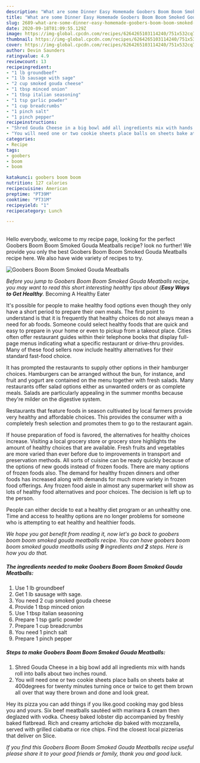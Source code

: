 ```yaml
---
description: "What are some Dinner Easy Homemade Goobers Boom Boom Smoked Gouda Meatballs"
title: "What are some Dinner Easy Homemade Goobers Boom Boom Smoked Gouda Meatballs"
slug: 2689-what-are-some-dinner-easy-homemade-goobers-boom-boom-smoked-gouda-meatballs
date: 2020-09-18T01:09:55.129Z
image: https://img-global.cpcdn.com/recipes/6264265103114240/751x532cq70/goobers-boom-boom-smoked-gouda-meatballs-recipe-main-photo.jpg
thumbnail: https://img-global.cpcdn.com/recipes/6264265103114240/751x532cq70/goobers-boom-boom-smoked-gouda-meatballs-recipe-main-photo.jpg
cover: https://img-global.cpcdn.com/recipes/6264265103114240/751x532cq70/goobers-boom-boom-smoked-gouda-meatballs-recipe-main-photo.jpg
author: Devin Saunders
ratingvalue: 4.9
reviewcount: 13
recipeingredient:
- "1 lb groundbeef"
- "1 lb sausage with sage"
- "2 cup smoked gouda cheese"
- "1 tbsp minced onion"
- "1 tbsp italian seasoning"
- "1 tsp garlic powder"
- "1 cup breadcrumbs"
- "1 pinch salt"
- "1 pinch pepper"
recipeinstructions:
- "Shred Gouda Cheese in a big bowl add all ingredients mix with hands roll into balls about two inches round."
- "You will need one or two cookie sheets place balls on sheets bake at 400degrees for twenty minutes turning once or twice to get them brown all over that way there brown and done and look great."
categories:
- Recipe
tags:
- goobers
- boom
- boom

katakunci: goobers boom boom 
nutrition: 127 calories
recipecuisine: American
preptime: "PT39M"
cooktime: "PT31M"
recipeyield: "1"
recipecategory: Lunch

---
```

<br>
Hello everybody, welcome to my recipe page, looking for the perfect Goobers Boom Boom Smoked Gouda Meatballs recipe? look no further! We provide you only the best Goobers Boom Boom Smoked Gouda Meatballs recipe here. We also have wide variety of recipes to try.
<br>


![Goobers Boom Boom Smoked Gouda Meatballs](https://img-global.cpcdn.com/recipes/6264265103114240/751x532cq70/goobers-boom-boom-smoked-gouda-meatballs-recipe-main-photo.jpg)

<i>Before you jump to Goobers Boom Boom Smoked Gouda Meatballs recipe, you may want to read this short interesting healthy tips about {<strong>Easy Ways to Get Healthy</strong>.</i>
Becoming A Healthy Eater

It's possible for people to make healthy food options even though they only have a short period to prepare their own meals. The first point to understand is that it is frequently that healthy choices do not always mean a need for ab foods. Someone could select healthy foods that are quick and easy to prepare in your home or even to pickup from a takeout place. Cities often offer restaurant guides within their telephone books that display full-page menus indicating what a specific restaurant or drive-thru provides. Many of these food sellers now include healthy alternatives for their standard fast-food choice.

 It has prompted the restaurants to supply other options in their hamburger choices. Hamburgers can be arranged without the bun, for instance, and fruit and yogurt are contained on the menu together with fresh salads. Many restaurants offer salad options either as unwanted orders or as complete meals.  Salads are particularly appealing in the summer months because they're milder on the digestive system.

Restaurants that feature foods in season cultivated by local farmers provide very healthy and affordable choices.  This provides the consumer with a completely fresh selection and promotes them to go to the restaurant again.

If house preparation of food is favored, the alternatives for healthy choices increase. Visiting a local grocery store or grocery store highlights the amount of healthy choices that are available. Fresh fruits and vegetables are more varied than ever before due to improvements in transport and preservation methods.  All sorts of cuisine can be ready quickly because of the options of new goods instead of frozen foods. There are many options of frozen foods also. The demand for healthy frozen dinners and other foods has increased along with demands for much more variety in frozen food offerings. Any frozen food aisle in almost any supermarket will show as lots of healthy food alternatives and poor choices. The decision is left up to the person.

People can either decide to eat a healthy diet program or an unhealthy one. Time and access to healthy options are no longer problems for someone who is attempting to eat healthy and healthier foods.


<i>We hope you got benefit from reading it, now let's go back to goobers boom boom smoked gouda meatballs recipe. You can have goobers boom boom smoked gouda meatballs using <strong>9</strong> ingredients and <strong>2</strong> steps. Here is how you do that.
</i>

##### The ingredients needed to make Goobers Boom Boom Smoked Gouda Meatballs:

1. Use 1 lb groundbeef
1. Get 1 lb sausage with sage.
1. You need 2 cup smoked gouda cheese
1. Provide 1 tbsp minced onion
1. Use 1 tbsp italian seasoning
1. Prepare 1 tsp garlic powder
1. Prepare 1 cup breadcrumbs
1. You need 1 pinch salt
1. Prepare 1 pinch pepper


##### Steps to make Goobers Boom Boom Smoked Gouda Meatballs:

1. Shred Gouda Cheese in a big bowl add all ingredients mix with hands roll into balls about two inches round.
1. You will need one or two cookie sheets place balls on sheets bake at 400degrees for twenty minutes turning once or twice to get them brown all over that way there brown and done and look great.


Hey its pizza you can add things if you like.good cooking may god bless you and yours. Six beef meatballs sautéed with marinara &amp; cream then deglazed with vodka. Cheesy baked lobster dip accompanied by freshly baked flatbread. Rich and creamy artichoke dip baked with mozzarella, served with grilled ciabatta or rice chips. Find the closest local pizzerias that deliver on Slice. 

<i>If you find this Goobers Boom Boom Smoked Gouda Meatballs recipe useful please share it to your good friends or family, thank you and good luck.</i>
